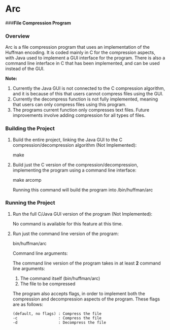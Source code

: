 # Arc
###**File Compression Program**

### Overview
Arc is a file compression program that uses an implementation of the Huffman encoding. 
It is coded mainly in C for the compression aspects, with Java used to implement a GUI interface for the program.
There is also a command line interface in C that has been implemented, and can be used instead of the GUI.

**Note:** 

1. Currently the Java GUI is not connected to the C compression algorithm, and it is because of this that users cannot compress files using the GUI.
2. Currently the decompress function is not fully implemented, meaning that users can only compress files using this program.
3. The programs current function only compresses text files. Future improvements involve adding compression for all types of files.

### Building the Project
1. Build the entire project, linking the Java GUI to the C compression/decompression algorithm (Not Implemented): 

   make

2. Build just the C version of the compression/decompression, implementing the program using a command line interface:

   make arcomp
   
   Running this command will build the program into /bin/huffman/arc

### Running the Project
1. Run the full C/Java GUI version of the program (Not Implemented):

   No command is available for this feature at this time.

2. Run just the command line version of the program:

   bin/huffman/arc
   
   Command line arguments:
   
   The command line version of the program takes in at least **2** command line arguments:
    1. The command itself (bin/huffman/arc)
    2. The file to be compressed
    
   The program also accepts flags, in order to implement both the compression and decompression
   aspects of the program. These flags are as follows:
   ```
   (default, no flags) : Compress the file
   -c                  : Compress the file
   -d                  : Decompress the file
   ```
